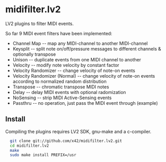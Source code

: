 midifilter.lv2
==============

LV2 plugins to filter MIDI events.

So far 9 MIDI event filters have been implemented:

*   Channel Map -- map any MIDI-channel to another MIDI-channel
*   Keysplit -- split note on/off/pressure messages to different channels & optionally transpose
*   Unison  -- duplicate events from one MIDI channel to another
*   Velocity -- modify note velocity by constant factor
*   Velocity Randomizer -- change velocity of note-on events
*   Velocity Randomizer (Normal) -- change velocity of note-on events according to normalized random distribution
*   Transpose -- chromatic transpose MIDI notes
*   Delay -- delay MIDI events with optional radomization
*   NoSensing -- strip MIDI Active-Sensing events
*   Passthru -- no operation, just pass the MIDI event through (example)


Install
-------

Compiling the plugins requires LV2 SDK, gnu-make and a c-compiler.

```bash
  git clone git://github.com/x42/midifilter.lv2.git
  cd midifilter.lv2
  make
  sudo make install PREFIX=/usr
```
